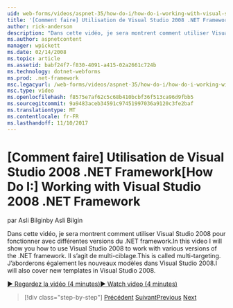 ```yaml
---
uid: web-forms/videos/aspnet-35/how-do-i/how-do-i-working-with-visual-studio-2008-net-framework
title: '[Comment faire] Utilisation de Visual Studio 2008 .NET Framework | Documents Microsoft'
author: rick-anderson
description: "Dans cette vidéo, je sera montrent comment utiliser Visual Studio 2008 pour fonctionner avec différentes versions du .NET framework. Il s’agit de multi-ciblage. Vous allez également..."
ms.author: aspnetcontent
manager: wpickett
ms.date: 02/14/2008
ms.topic: article
ms.assetid: babf24f7-f830-4091-a415-02a2661c724b
ms.technology: dotnet-webforms
ms.prod: .net-framework
msc.legacyurl: /web-forms/videos/aspnet-35/how-do-i/how-do-i-working-with-visual-studio-2008-net-framework
msc.type: video
ms.openlocfilehash: f8575e7af62c5c68b410bcbf36f513ca96d9fbb5
ms.sourcegitcommit: 9a9483aceb34591c97451997036a9120c3fe2baf
ms.translationtype: MT
ms.contentlocale: fr-FR
ms.lasthandoff: 11/10/2017
---
```

<a name="how-do-i-working-with-visual-studio-2008-net-framework"></a><span data-ttu-id="df516-105">[Comment faire] Utilisation de Visual Studio 2008 .NET Framework</span><span class="sxs-lookup"><span data-stu-id="df516-105">[How Do I:] Working with Visual Studio 2008 .NET Framework</span></span>
====================
<span data-ttu-id="df516-106">par Asli Bilgin</span><span class="sxs-lookup"><span data-stu-id="df516-106">by Asli Bilgin</span></span>

<span data-ttu-id="df516-107">Dans cette vidéo, je sera montrent comment utiliser Visual Studio 2008 pour fonctionner avec différentes versions du .NET framework.</span><span class="sxs-lookup"><span data-stu-id="df516-107">In this video I will show you how to use Visual Studio 2008 to work with various versions of the .NET framework.</span></span> <span data-ttu-id="df516-108">Il s’agit de multi-ciblage.</span><span class="sxs-lookup"><span data-stu-id="df516-108">This is called multi-targeting.</span></span> <span data-ttu-id="df516-109">J’aborderons également les nouveaux modèles dans Visual Studio 2008.</span><span class="sxs-lookup"><span data-stu-id="df516-109">I will also cover new templates in Visual Studio 2008.</span></span>

[<span data-ttu-id="df516-110">&#9654; Regardez la vidéo (4 minutes)</span><span class="sxs-lookup"><span data-stu-id="df516-110">&#9654; Watch video (4 minutes)</span></span>](https://channel9.msdn.com/Blogs/ASP-NET-Site-Videos/how-do-i-working-with-visual-studio-2008-net-framework)

>[!div class="step-by-step"]
<span data-ttu-id="df516-111">[Précédent](how-do-i-cascading-style-sheets-in-visual-studio-2008.md)
[Suivant](how-do-i-adding-elements-to-a-css-file-and-create-new-css-on-the-fly.md)</span><span class="sxs-lookup"><span data-stu-id="df516-111">[Previous](how-do-i-cascading-style-sheets-in-visual-studio-2008.md)
[Next](how-do-i-adding-elements-to-a-css-file-and-create-new-css-on-the-fly.md)</span></span>
